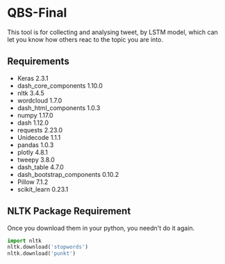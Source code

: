 # QBS-Final
This tool is for collecting and analysing tweet, by LSTM model, which can let you know how others reac to the topic you are into.  

## Requirements
- Keras 2.3.1
- dash_core_components 1.10.0
- nltk 3.4.5
- wordcloud 1.7.0
- dash_html_components 1.0.3
- numpy 1.17.0
- dash 1.12.0
- requests 2.23.0
- Unidecode 1.1.1
- pandas 1.0.3
- plotly 4.8.1
- tweepy 3.8.0
- dash_table 4.7.0
- dash_bootstrap_components 0.10.2
- Pillow 7.1.2
- scikit_learn 0.23.1


## NLTK Package Requirement
Once you download them in your python, you needn't do it again.
 
 ```python
import nltk
nltk.download('stopwords') 
nltk.download('punkt') 
```


